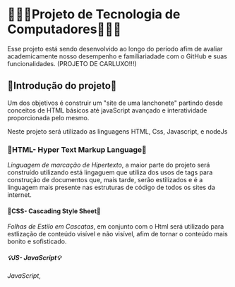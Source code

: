 # 👩🏾‍💻Projeto de Tecnologia de Computadores👩🏾‍💻
Esse projeto está sendo desenvolvido ao longo do período afim de avaliar academicamente nosso desempenho e familiariadade com o GitHub e suas funcionalidades. (PROJETO DE CARLUXO!!!)

## 🚀Introdução do projeto🚀
Um dos objetivos é construir um "site de uma lanchonete" partindo desde conceitos de HTML básicos até javaScript avançado e interatividade proporcionada pelo mesmo.

Neste projeto será utilizado as linguagens HTML, Css, Javascript, e nodeJs

### 📝HTML- Hyper Text Markup Language📝
*Linguagem de marcação de Hipertexto*, a maior parte do projeto será construído utilizando está lingaguem que utiliza dos usos de tags para construção de documentos que, mais tarde, serão estilizados e é a linguagem mais presente nas estruturas de código de todos os sites da internet.

#### 🎨CSS- Cascading Style Sheet🎨
*Folhas de Estilo em Cascatas*, em conjunto com o Html será utilizado para estlização de conteúdo visível e não visível, afim de tornar o conteúdo mais bonito e sofisticado.

##### 💡JS- JavaScript💡
*JavaScript*,
